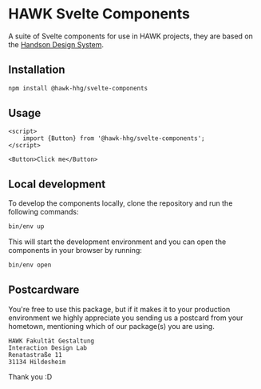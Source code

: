 # HAWK Svelte Components

A suite of Svelte components for use in HAWK projects, they are based on the [Handson Design System](https://www.figma.com/design/Zye5x8Egl66Ey0IOBJTPZn/Design-System-redesign?node-id=99-3).

## Installation

```bash
npm install @hawk-hhg/svelte-components
```

## Usage

```svelte
<script>
    import {Button} from '@hawk-hhg/svelte-components';
</script>

<Button>Click me</Button>
```

## Local development

To develop the components locally, clone the repository and run the following commands:

```bash
bin/env up
```

This will start the development environment and you can open the components in your browser by running:

```bash
bin/env open
```


## Postcardware

You're free to use this package, but if it makes it to your production environment we highly appreciate you sending us a
postcard from your hometown, mentioning which of our package(s) you are using.

```
HAWK Fakultät Gestaltung
Interaction Design Lab
Renatastraße 11
31134 Hildesheim
```

Thank you :D
